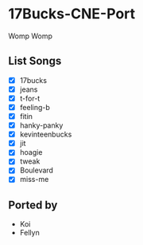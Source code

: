 # 17Bucks-CNE-Port
Womp Womp

## List Songs
- [x] 17bucks
- [x] jeans
- [x] t-for-t
- [x] feeling-b
- [x] fitin
- [X] hanky-panky
- [x] kevinteenbucks
- [x] jit
- [x] hoagie
- [x] tweak
- [X] Boulevard
- [x] miss-me

## Ported by
- Koi
- Fellyn
